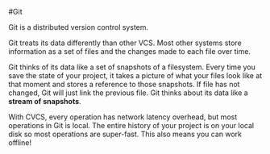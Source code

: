 #Git

Git is a distributed version control system.

Git treats its data differently than other VCS. Most other systems store information as a set of files and the changes made to each file over time.

Git thinks of its data like a set of snapshots of a filesystem. Every time you save the state of your project, it takes a picture of what your files look like at that moment and stores a reference to those snapshots. If file has not changed, Git will just link the previous file. Git thinks about its data like a **stream of snapshots**.

With CVCS, every operation has network latency overhead, but most operations in Git is local. The entire history of your project is on your local disk so most operations are super-fast. This also means you can work offline! 

